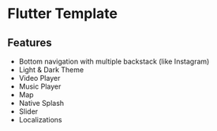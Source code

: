 # Flutter Template

## Features

- Bottom navigation with multiple backstack (like Instagram)
- Light & Dark Theme
- Video Player
- Music Player
- Map
- Native Splash
- Slider
- Localizations